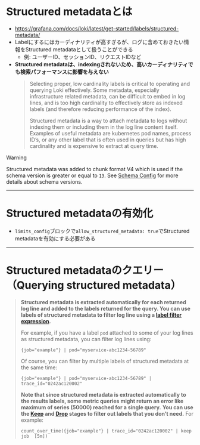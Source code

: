 # Structured metadataとは
- https://grafana.com/docs/loki/latest/get-started/labels/structured-metadata/
- Labelにするにはカーディナリティが高すぎるが、ログに含めておきたい情報をStructured metadataとして扱うことができる
  - 例: ユーザーID、セッションID、リクエストIDなど
- **Structured metadataは、indexingされないため、高いカーディナリティでも検索パフォーマンスに影響を与えない**  
  > Selecting proper, low cardinality labels is critical to operating and querying Loki effectively. Some metadata, especially infrastructure related metadata, can be difficult to embed in log lines, and is too high cardinality to effectively store as indexed labels (and therefore reducing performance of the index).
  >
  > Structured metadata is a way to attach metadata to logs without indexing them or including them in the log line content itself. Examples of useful metadata are kubernetes pod names, process ID’s, or any other label that is often used in queries but has high cardinality and is expensive to extract at query time.

> [!WARNING]  
> Structured metadata was added to chunk format V4 which is used if the schema version is greater or equal to `13`. See [Schema Config](https://grafana.com/docs/loki/latest/configure/storage/#schema-config) for more details about schema versions.

---

# Structured metadataの有効化
- `limits_config`ブロックで`allow_structured_metadata: true`でStructured metadataを有効にする必要がある

---

# Structured metadataのクエリー（Querying structured metadata）
> **Structured metadata is extracted automatically for each returned log line and added to the labels returned for the query. You can use labels of structured metadata to filter log line using a [label filter expression](https://grafana.com/docs/loki/latest/query/log_queries/#label-filter-expression).**
>
> For example, if you have a label `pod` attached to some of your log lines as structured metadata, you can filter log lines using:
> ```logql
> {job="example"} | pod="myservice-abc1234-56789"
> ```
> Of course, you can filter by multiple labels of structured metadata at the same time:
> ```logql
> {job="example"} | pod="myservice-abc1234-56789" | trace_id="0242ac120002"
> ```
> **Note that since structured metadata is extracted automatically to the results labels, some metric queries might return an error like maximum of series (50000) reached for a single query.** **You can use the [Keep](https://grafana.com/docs/loki/latest/query/log_queries/#keep-labels-expression) and [Drop](https://grafana.com/docs/loki/latest/query/log_queries/#drop-labels-expression) stages to filter out labels that you don’t need.** For example:
> ```logql
> count_over_time({job="example"} | trace_id="0242ac120002" | keep job  [5m])
> ```


